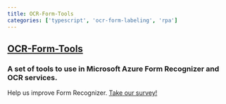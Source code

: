 ```yaml
---
title: OCR-Form-Tools
categories: ['typescript', 'ocr-form-labeling', 'rpa']
---
```

## [OCR-Form-Tools](https://github.com/microsoft/OCR-Form-Tools)

### A set of tools to use in Microsoft Azure Form Recognizer and OCR services.


Help us improve Form Recognizer. [Take our survey!](https://aka.ms/FR-HaTS-Survey)
